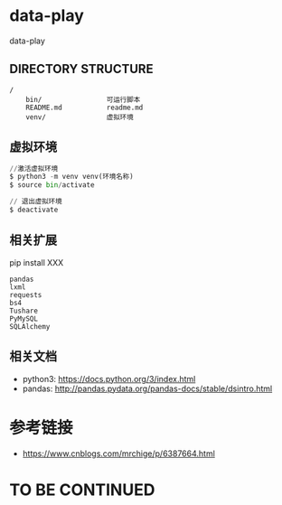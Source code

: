# data-play
data-play


DIRECTORY STRUCTURE
-------------------

```
/
    bin/                可运行脚本
    README.md           readme.md
    venv/               虚拟环境
```

## 虚拟环境

```python
//激活虚拟环境
$ python3 -m venv venv(环境名称)
$ source bin/activate

// 退出虚拟环境
$ deactivate
```

## 相关扩展
pip install XXX
```
pandas
lxml
requests
bs4
Tushare
PyMySQL
SQLAlchemy
```

## 相关文档
* python3: https://docs.python.org/3/index.html
* pandas: http://pandas.pydata.org/pandas-docs/stable/dsintro.html

# 参考链接
* https://www.cnblogs.com/mrchige/p/6387664.html

# TO BE CONTINUED
